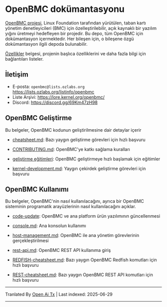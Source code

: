 # OpenBMC dokümantasyonu

[OpenBMC projesi](https://www.openbmc.org/), Linux Foundation tarafından yürütülen,
taban kartı yönetim denetleyicileri (BMC) için özelleştirilebilir, açık kaynaklı bir
yazılım yığını üretmeyi hedefleyen bir projedir. Bu depo, tüm OpenBMC için dokümantasyon
içermektedir. Her bileşen için, o bileşene özgü dokümantasyon ilgili depoda bulunabilir.

[Özellikler](https://raw.githubusercontent.com/openbmc/docs/master/features.md) belgesi, projenin başlıca özelliklerini ve
daha fazla bilgi için bağlantıları listeler.

## İletişim

- E-posta: `openbmc@lists.ozlabs.org` <https://lists.ozlabs.org/listinfo/openbmc>
- Liste Arşivi: <https://lore.kernel.org/openbmc/>
- Discord: <https://discord.gg/69Km47zH98>

## OpenBMC Geliştirme

Bu belgeler, OpenBMC kodunun geliştirilmesine dair detaylar içerir

- [cheatsheet.md](https://raw.githubusercontent.com/openbmc/docs/master/cheatsheet.md): Bazı yaygın geliştirme
  görevleri için hızlı başvuru

- [CONTRIBUTING.md](https://raw.githubusercontent.com/openbmc/docs/master/CONTRIBUTING.md): OpenBMC'ye katkı sağlama kuralları

- [geliştirme eğitimleri](https://raw.githubusercontent.com/openbmc/docs/master/development/README.md): OpenBMC geliştirmeye
  hızlı başlamak için eğitimler

- [kernel-development.md](https://raw.githubusercontent.com/openbmc/docs/master/kernel-development.md): Yaygın çekirdek geliştirme
  görevleri için başvuru

## OpenBMC Kullanımı

Bu belgeler, OpenBMC'nin nasıl kullanılacağını, ayrıca bir OpenBMC sisteminin programatik
arayüzlerinin nasıl kullanılacağını açıklar.

- [code-update](architecture/code-update): OpenBMC ve ana platform
  ürün yazılımının güncellenmesi

- [console.md](https://raw.githubusercontent.com/openbmc/docs/master/console.md): Ana konsolun kullanımı

- [host-management.md](https://raw.githubusercontent.com/openbmc/docs/master/host-management.md): OpenBMC ile ana yönetim
  görevlerinin gerçekleştirilmesi

- [rest-api.md](https://raw.githubusercontent.com/openbmc/docs/master/rest-api.md): OpenBMC REST API kullanıma giriş

- [REDFISH-cheatsheet.md](https://raw.githubusercontent.com/openbmc/docs/master/REDFISH-cheatsheet.md): Bazı yaygın
  OpenBMC Redfish komutları için hızlı başvuru

- [REST-cheatsheet.md](https://raw.githubusercontent.com/openbmc/docs/master/REST-cheatsheet.md): Bazı yaygın
  OpenBMC REST API komutları için hızlı başvuru

---

Tranlated By [Open Ai Tx](https://github.com/OpenAiTx/OpenAiTx) | Last indexed: 2025-06-29

---